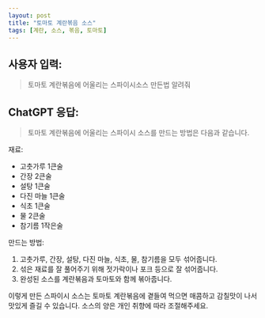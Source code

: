 ```yaml
---
layout: post
title: "토마토 계란볶음 소스"
tags: [계란, 소스, 볶음, 토마토]
---
```


## 사용자 입력:
> 토마토 계란볶음에 어울리는 스파이시소스 만든법 알려줘

## ChatGPT 응답:
> 토마토 계란볶음에 어울리는 스파이시 소스를 만드는 방법은 다음과 같습니다.

재료:
- 고춧가루 1큰술
- 간장 2큰술
- 설탕 1큰술
- 다진 마늘 1큰술
- 식초 1큰술
- 물 2큰술
- 참기름 1작은술

만드는 방법:
1. 고춧가루, 간장, 설탕, 다진 마늘, 식초, 물, 참기름을 모두 섞어줍니다.
2. 섞은 재료를 잘 풀어주기 위해 젓가락이나 포크 등으로 잘 섞어줍니다.
3. 완성된 소스를 계란볶음과 토마토와 함께 볶아줍니다.

이렇게 만든 스파이시 소스는 토마토 계란볶음에 곁들여 먹으면 매콤하고 감칠맛이 나서 맛있게 즐길 수 있습니다. 소스의 양은 개인 취향에 따라 조절해주세요.

